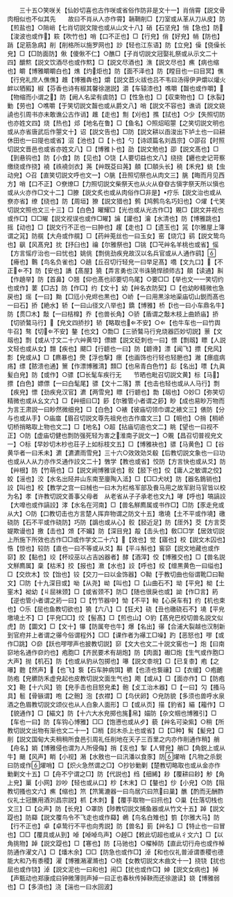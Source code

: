 <!-- { "loadSidebar": true } -->
　　三十五○笑咲关【仙妙切喜也古作咲或省俗作防非是文十一】肖俏霄【説文骨肉相似也不似其先　　故曰不肖从人亦作霄】韒鞘削□【刀室或从革从刀从皮】防【煎盐也】○陗峭【七肖切説文陖也或从山文十八】硝【石坚皃】悄【急也】防【浚波也或作】篍【吹竹也】哨【口不正也】□【行皃】俏【好皃】帩【防也】踃【足筋急病】削【削格所以施罗网也】訬【轻也江东语】防【立皃】僺【侥僺长皃】□【□防面防】偢【傻偢不仁】○醮□【子肖切説文冠娶礼祭或从示文二十四】釂燞【説文饮酒尽也或作燞】□【説文尽酒也】潐【説文尽也】癄【病也缩也】皭【博雅皭皭白也】燋【灼炬也】防【面不泽也】防【瞠目也一曰目冥】僬【行皃礼庶人僬僬】趡【博雅犇也】爝【説文苣火祓也吕不韦曰汤得伊尹爝以爟火衅以牺豭】椒【芬香也诗有椒其馨徐邈説】灂【车辕漆也】噍嚼【齧也或作嚼】【物缩而小谓之】防【阙人名梁有虞防】□【性急也】□【収束物也】□【氷裂】勦【劳也】○噍嚼【于笑切説文齧也或从爵文八】哨【説文不容也】谯诮【説文娆譊也引周书亦未敢谯公古作诮】趡【走也】劁【刈也】撨【拭也】○少【失照切防也亦姓文四】烧【热也】邩【地名在鲁】□【鱼名】○照炤昭曌【之笑切説文明也或从亦省唐武后作曌文十】诏【説文告也】□防【説文耕以臿浚出下垆土也一曰耕休田也一曰隄也或省】沼【池也】□【卜也】勺【诗颂篇名刘昌宗】○邵召【时照切説文晋邑也或省亦姓文八】□【博雅卜也】劭【説文勉也】卲【説文髙也】□【到悬钩也】防【小食】防【见也】○饶【人要切益也文八】绕挠【纒也史记苛察缴绕或作挠】襓【祑襓剑衣】荛【艸既芟曰荛】顤【□顤头长】穘【禾皃】蛲【虫动皃】○召【直笑切説文呼也文一】○朓【丑照切祭也从肉文三】朓【晦而月见西方】哨【口不正】○尞燎□【力照切説文柴祭天也从火从昚昚古愼字祭天所以愼也或从火亦作□文十二】□膫【説文炙也或从肉俗作□非是】疗乐【説文治也或从尞亦省】缭【绕也】防【周垣】獠【説文猎也】鹩【鸠鹩鸟名巧妇也】○燿【弋笑切説文照也文三十三】□【白色】曜耀□【光也或从光古作□】覞□【説文并视也或作□】□□矅【説文视误也或作□矅】讑【讙也】瀹【水清也】防【博雅跳也】摇【动也】□【説文行不正也一曰肿也】趯【走也】□【遗玉也】筄【尔雅屋上簿谓之筄】防艞【大舟或作艞】□【药艸莵丝也一曰玉女】窑【烧宂】鹞【説文鸷鸟也】飖【风髙皃】抌【抒臼也】禴【尔雅祭也】□铫【□芅艸名羊桃也或省】愮【方言愮疗治也一曰忧也】姚佻【剽佻劲疾皃故汉以名兵官或从人通作鹞】【瘠也】鷣【鸟名负雀也】○趬【丘召切行轻皃一曰举足髙】嘺【文九口】【不正不】防【安也】譑【髙屋】獟【弄言勇也汉书诛獟悍顔师古】顤【读通】鼼【作趬举】防【首鼻】○翘【仰也髙也祁要切鸟尾】○要□□【举也文一一笑切约也或作】葽【□古】防【作□】约【文十】幼【艸名衣防契】□【也幼眇精微也急戻也】熎【一曰】黝【□尩小皃烬也黒也】○峤【一曰用黒涂地渠庙切山鋭而髙也一曰石】挢【絶水】轿【一曰山径文八举也】鐈【博雅】桥【也一曰小车鼎名牛】防【贯□木】敽【一曰桔橰】乔【也兽长角】○骄【盾谓之敽木枝上曲娇庙】挢【切骄鷔马行】【皃文四挢抄】轿【略取也不安】○【也牛车也一曰竹舆牛召】骜【切不安】鏊【也文】○勡□【三骄鷔马行皃烧器匹妙切説】蔈【文刼也】剽【或从寸文二十六艸黄华】僄嫖【説文砭刺也一曰】慓【剽刼】瞟【人説文轻也或从女】翲【疾也】飃□【行聼也一曰】防【聼谗】漂【闻飞】摽【皃风】彯【皃或从】□【麃暴也】爂【浮也撃】瘭【也画饰也行轻也轻脃也】潎【瘭疽病疡】缥【脓溃也通】篻【作漂博雅清】顠□【也帛青白色竹】髟【名出】嘌【九眞髪白皃】防【或作】○骠【□长髦车疾行无　　节晒也毗召切説文黄】标【马】摽【白色】嫖僄【一曰白髦尾】骠【文十二落】票【也击也轻也或从人马行】剽【疾皃】慓【劲疾皃汉官】瀌【两雪皃】瞟【行聼也】勡【刼也】○妙□【弥笑切精微也或从幺文六】□【艸细曰□】篎【尔雅管小者谓之篎】眇【成也易眇万物而为言王肃説一曰眇然微细皃】□【白色】○裱【彼庙切领巾谓之裱文三】俵防【分与也或从手】○庙庿【眉召切説文尊先祖皃也古作庿文三】□【帼也】○捎【梢峤切桥捎略取上物也文二】□【地名】○超【拈庙切逾也文二】眺【望也一曰视不正】○防【虚庙切健也剽防强死轻为害之淮南子説文一】○覞【昌召切普视皃文一】○标【早妙切木杪也荘子上如标枝文五】□【博雅袂也】骠【马黄色】□【谷黄华者一曰禾未】瀌【瀌瀌雨雪皃】三十六○效效効爻殽【后教切説文象也一曰功也或从人从力亦作爻通作詨文二十】斆学【教也或省】恔防【方言快也或从爻】防【艸根】防【竹萌也】□【説文阙博雅误也】骹【胫下也】佼【庸人之敏谓之佼】姣【滛也】洨【水名出陉井山东南至廮陶入泜】□【□□犬吠】防【器名鵭销也】詨【叫也】校【教学之宫一曰械也一曰木为栏格军部及飬马用之故军尉马官皆以校为名】孝【许教切説文善事父母者　从老省从子子承老也文九】哮【呼也】嗃謞詨【大嘷也或作謞詨】涍【水名在河南】□【兽名觧廌属或书作□】□防【豕走皃或从大】○防【口教切击也方言楚人挥弃物谓之防文十五】墽墝【土不平或作墝】礉硗防【石不平或作硗防】巧防【譌也或从心】骹【胫近足】防【厓外】茭【方言茭媞欺谩也】撽【击也】頝【不媚】防【深目皃】毃【击头也】敎□□学【居效切説上所施下所效也古作□□或作学文二十六】【效也】觉【寤也】校【説文木囚也】悎【惊也】较防【直也一曰不等或从爻】斠【平斗斛也】窖窌【説文地藏也或作窌】胶【黏也】珓【杯珓巫以占吉凶器者】酵【酒滓】佼【博雅交也】□【兽名説文觧廌属】稾【枯禾】挍【报也】漖【水也】詨【呼也】绞【缯黒黄色一曰缢也】□【交炊木】饺【饴也】铰【交刀一曰以金饰器】○靿【于教切曲也俗谓靴□曰靿文】□防【十九深目或】呦【从尧】岰【叫也】□【山曲石不】坳【平皃】柪【土窐木】袎幼【丩屈袜颈】□【或省颈不】防□【随也很戾也或】詏【作□言】箹【逆也管小者谓之箹一曰】□【竹节器中】怮【不平】軪【心戾车有】约【机也束也】○乐【屈也鱼教切欲也】獟【六八】□【狂犬】硗【丑也礉硗石不】墝【平皃墽墝土不】□【平皃□□】烄【髻髙】□【煎也山】○豹【髙皃巴校切兽名説文似虎】防【圜文】□【文十】犦【防属夸也牛】爆【名出】忁【合浦大裂越也汉制新到官府并上者谓之忁今俗谓程外】□□【课作者为襮工□噪】趵【恶怒也】嘐【或作□跳】○奅【跃也嘐嘐声也披教切説】窌【文大也文二十説文窖也一】炮【曰南窌地名通作奅灼也】疱胞□【齐民要术有胡炮】防【肉面】礮□炮【生气或作胞□大声】抛【机石】防【也或从豹从包掷也】嚗【説文桼垸】□【已复桼】疱【之嚗】麭【然声】【也飞】袌【石车肿病饵】穮【也渍也袌禳】□【衣缓】○疱靤防疱【皃穮防禾虚皃起也皮教切説文面生气也】飑【或从】□【面亦作】□【防疱文】鞄【十六风】铇【皃手击也目怒皃柔】骲【攴工治木器】□【一曰】勽【搔马具】髱【骨镞谓】咆【之骲】泡【衣襟】□【鸟伏卵】○皃防貌【多须也兽呼水泉酒之色眉教切説文颂仪也从人白象人面形】□【或从页】描【豹省】緢【籕作】□【貌通作】□【緢文】防【十六大水皃掷也旄帛】媌防【杂文帼也博雅引】□【车也一曰】防【车钩心博雅】□□【饱懑也或从歺】藐【艸名可染紫】○稍【所教切説文出物有渐也文二十一】□梢【剡木杀上也或省】□【□种】髾【髪皃】□削【説文国甸大夫稍稍所食邑引周礼任削地在天子三百里之内亦作削通作稍】艄【舟名】娋【博雅侵也谓为人所侵侮】捎【支也】掣【人臂皃】艄□【角鋭上或从牛】颵【风声】睄【小视】潲【水敫也一曰汛潘以食豕】防燿哨【凡物之杀鋭曰防或作燿哨】□【炽火急然谓之□】○抄钞勦剿【楚教切略取也或从金亦作勦剿文十五】□【舟不宁谓之□】防【代説也】绉【细絺】耖【覆耕曰耖】觘【角上皃】罺【小网】訬吵【轻也或从口】杪【木末】□【鏊也】仯【小皃】○防【阻教切搔也文六】癄【缩也】笊【笊篱漉器一曰鸟居穴曰笊曰巢】醮【酌而无酬酢仪礼士冠醮用酒刘昌宗説】枛【木刺】【覆手取物一曰扟也】○巢【仕落切栈也文三】□【众声】防【长皃】○罩防【陟教切説文捕鱼器或从竹文十五】踔【説文踶也】防羄【説文覆鸟令不飞走也或作羄】鵫【鸟名白雉也】箌【尔雅大马】防【行不正也】卓【卓鸷行不平也向秀説】防【兽名】菿【艸名】□【特止也一曰冒也】□□【覆具或从到】啅【啅啅鸟声】○趠□【敕此切超也或从彳文六】□【以角挑物】踔【説文踶也】□【寋也】防【马驰也】○櫂棹防【直此切行舟也或作棹防通作濯文八】□【燔木余】□□【防急也或作□】淖【和也仪礼普淖谓黍稷也德能大和乃有黍稷】濯【博雅潲濯滫也】○桡【女教切説文木曲文十一】挠铙【扰也屈也或作铙】淖【説文泥也一曰和也】闹□【扰也或作□】婥【説文女病也】掉【声甄动也郑康成曰钟微薄则声掉一曰正也春秋传掉鞅而还徐邈读】娆【博雅弱也】□【多湏也】浇【湍也一曰水回波】
